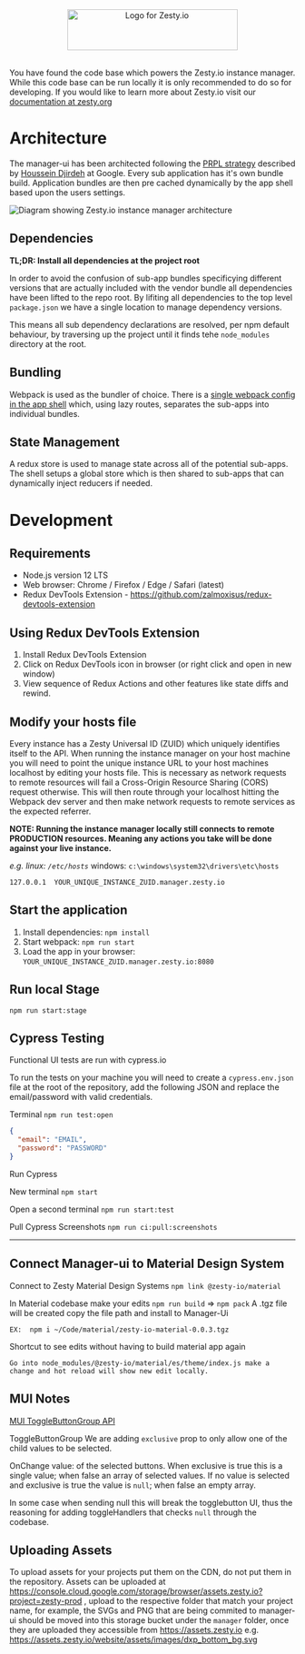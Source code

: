 <div style="text-align:center;">
  <img title="Logo for Zesty.io" width="300px" height="72px" src="https://brand.zesty.io/zesty-io-logo-horizontal.png" />
</div>

<br />

You have found the code base which powers the Zesty.io instance manager. While this code base can be run locally it is only recommended to do so for developing. If you would like to learn more about Zesty.io visit our [documentation at zesty.org](https://zesty.org/)

# Architecture

The manager-ui has been architected following the [PRPL strategy](https://developers.google.com/web/fundamentals/performance/prpl-pattern/) described by [Houssein Djirdeh](https://twitter.com/hdjirdeh) at Google. Every sub application has it's own bundle build. Application bundles are then pre cached dynamically by the app shell based upon the users settings.

![Diagram showing Zesty.io instance manager architecture](https://jvsr216n.media.zestyio.com/manager-ui-architecture.png)

## Dependencies

**TL;DR: Install all dependencies at the project root**

In order to avoid the confusion of sub-app bundles specificying different versions that are actually included with the vendor bundle all dependencies have been lifted to the repo root. By lifiting all dependencies to the top level `package.json` we have a single location to manage dependency versions.

This means all sub dependency declarations are resolved, per npm default behaviour, by traversing up the project until it finds tehe `node_modules` directory at the root.

## Bundling

Webpack is used as the bundler of choice. There is a [single webpack config in the app shell](https://github.com/zesty-io/manager-ui/blob/master/src/shell/webpack.config.js) which, using lazy routes, separates the sub-apps into individual bundles.

## State Management

A redux store is used to manage state across all of the potential sub-apps. The shell setups a global store which is then shared to sub-apps that can dynamically inject reducers if needed.

# Development

## Requirements

- Node.js version 12 LTS
- Web browser: Chrome / Firefox / Edge / Safari (latest)
- Redux DevTools Extension - https://github.com/zalmoxisus/redux-devtools-extension

## Using Redux DevTools Extension

1. Install Redux DevTools Extension
2. Click on Redux DevTools icon in browser (or right click and open in new window)
3. View sequence of Redux Actions and other features like state diffs and rewind.

## Modify your hosts file

Every instance has a Zesty Universal ID (ZUID) which uniquely identifies itself to the API. When running the instance manager on your host machine you will need to point the unique instance URL to your host machines localhost by editing your hosts file. This is necessary as network requests to remote resources will fail a Cross-Origin Resource Sharing (CORS) request otherwise. This will then route through your localhost hitting the Webpack dev server and then make network requests to remote services as the expected referrer.

**NOTE: Running the instance manager locally still connects to remote PRODUCTION resources. Meaning any actions you take will be done against your live instance.**

_e.g. linux: `/etc/hosts`_
windows: `c:\windows\system32\drivers\etc\hosts`

```
127.0.0.1  YOUR_UNIQUE_INSTANCE_ZUID.manager.zesty.io
```

## Start the application

1. Install dependencies: `npm install`
2. Start webpack: `npm run start`
3. Load the app in your browser: `YOUR_UNIQUE_INSTANCE_ZUID.manager.zesty.io:8080`

## Run local Stage

`npm run start:stage`

## Cypress Testing

Functional UI tests are run with cypress.io

To run the tests on your machine you will need to create a `cypress.env.json` file at the root of the repository, add the following JSON and replace the email/password with valid credentials.

Terminal
`npm run test:open`

```json
{
  "email": "EMAIL",
  "password": "PASSWORD"
}
```

Run Cypress

New terminal `npm start`

Open a second terminal `npm run start:test`

Pull Cypress Screenshots
`npm run ci:pull:screenshots`

---

## Connect Manager-ui to Material Design System

Connect to Zesty Material Design Systems
`npm link @zesty-io/material`

In Material codebase make your edits
`npm run build` => `npm pack`
A .tgz file will be created copy the file path and install to Manager-Ui

```
EX:  npm i ~/Code/material/zesty-io-material-0.0.3.tgz
```

Shortcut to see edits without having to build material app again

```
Go into node_modules/@zesty-io/material/es/theme/index.js make a change and hot reload will show new edit locally.
```

## MUI Notes

[MUI ToggleButtonGroup API](https://mui.com/material-ui/api/toggle-button-group/)

ToggleButtonGroup
We are adding `exclusive` prop to only allow one of the child values to be selected.

OnChange value: of the selected buttons. When exclusive is true this is a single value; when false an array of selected values. If no value is selected and exclusive is true the value is `null`; when false an empty array.

In some case when sending null this will break the togglebutton UI, thus the reasoning for adding toggleHandlers that checks `null` through the codebase.

## Uploading Assets

To upload assets for your projects put them on the CDN, do not put them in the repository. Assets can be uploaded at https://console.cloud.google.com/storage/browser/assets.zesty.io?project=zesty-prod , upload to the respective folder that match your project name, for example, the SVGs and PNG that are being commited to manager-ui should be moved into this storage bucket under the `manager` folder, once they are uploaded they accessible from https://assets.zesty.io e.g. https://assets.zesty.io/website/assets/images/dxp_bottom_bg.svg
